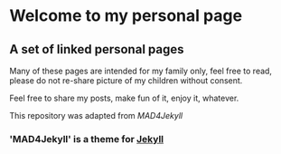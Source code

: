 # Welcome to my personal page


## A set of linked personal pages
Many of these pages are intended for my family only, feel free to read, please do not re-share picture of my children without consent.

Feel free to share my posts, make fun of it, enjoy it, whatever.


 This repository was adapted from *MAD4Jekyll*
### 'MAD4Jekyll' is a theme for [Jekyll](https://github.com/jekyll/)
